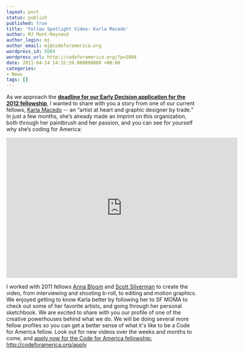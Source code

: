 ```yaml
---
layout: post
status: publish
published: true
title: 'Fellow Spotlight Video: Karla Macedo'
author: MJ Mont-Reynaud
author_login: mj
author_email: mj@codeforamerica.org
wordpress_id: 5084
wordpress_url: http://codeforamerica.org/?p=5084
date: 2011-04-14 14:32:59.000000000 +00:00
categories:
- News
tags: []
---
```

As we approach the <a href="http://codeforamerica.org/fellows/apply"><strong>deadline for our Early Decision application for the 2012 fellowship</strong></a>, I wanted to share with you a story from one of our current fellows, <a href="http://codeforamerica.org/author/karla">Karla Macedo</a> -- an “artist at heart and graphic designer by trade.” In just a few months, she’s already made an imprint on this organization, both through her paintbrush and her passion, and you can see for yourself why she’s coding for America:

<iframe title="YouTube video player" width="610" height="370" src="http://www.youtube.com/embed/JEU2p1rrLHo?fs=1&autoplay=1&loop=1" frameborder="0" allowfullscreen></iframe>

I worked with 2011 fellows <a href="http://codeforamerica.org/author/anna">Anna Bloom</a> and <a href="http://codeforamerica.org/author/anna">Scott Silverman</a> to create the video, from interviewing and shooting b-roll, to editing and motion graphics. We enjoyed getting to know Karla better by following her to SF MOMA to check out some of her favorite artists, and going through her personal sketchbook. We are excited to share with you our profile of one of the creative powerhouses behind what we do. We will be doing several more fellow profiles so you can get a better sense of what it's like to be a Code for America fellow. Look out for new videos over the weeks and months to come, and <a href="http://codeforamerica.org/apply">apply now for the Code for America fellowship: http://codeforamerica.org/apply</a>
